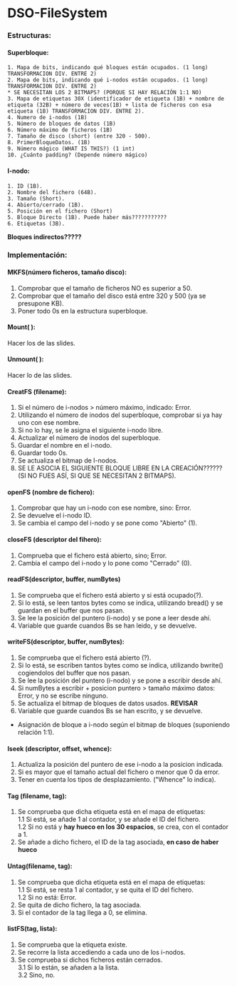 # DSO-FileSystem

### Estructuras:

#### Superbloque:
    1. Mapa de bits, indicando qué bloques están ocupados. (1 long) TRANSFORMACION DIV. ENTRE 2)
    2. Mapa de bits, indicando qué i-nodos están ocupados. (1 long) TRANSFORMACION DIV. ENTRE 2)
    * SE NECESITAN LOS 2 BITMAPS? (PORQUE SI HAY RELACIÓN 1:1 NO)
    3. Mapa de etiquetas 30X (identificador de etiqueta (1B) + nombre de etiqueta (32B) + número de veces(1B) + lista de ficheros con esa etiqueta (1B) TRANSFORMACION DIV. ENTRE 2).
    4. Numero de i-nodos (1B)
    5. Número de bloques de datos (1B)
    6. Número máximo de ficheros (1B)
    7. Tamaño de disco (short) (entre 320 - 500).
    8. PrimerBloqueDatos. (1B)
    9. Número mágico (WHAT IS THIS?) (1 int)
    10. ¿Cuánto padding? (Depende número mágico)
    
    
#### I-nodo:
    1. ID (1B).
    2. Nombre del fichero (64B).
    3. Tamaño (Short).
    4. Abierto/cerrado (1B).
    5. Posición en el fichero (Short)
    5. Bloque Directo (1B). Puede haber más???????????
    6. Etiquetas (3B).

<b>Bloques indirectos?????</b>

### Implementación:

#### MKFS(número ficheros, tamaño disco):
1. Comprobar que el tamaño de ficheros NO es superior a 50.
2. Comprobar que el tamaño del disco está entre 320 y 500 (ya se presupone KB).
3. Poner todo 0s en la estructura superbloque.


#### Mount( ):
Hacer los de las slides.


#### Unmount( ):
Hacer lo de las slides.


#### CreatFS (filename):
1. Si el número de i-nodos > número máximo, indicado: Error.
2. Utilizando el número de inodos del superbloque, comprobar si ya hay uno con ese nombre.
3. Si no lo hay, se le asigna el siguiente i-nodo libre.
4. Actualizar el número de inodos del superbloque.
5. Guardar el nombre en el i-nodo.
6. Guardar todo 0s.
7. Se actualiza el bitmap de I-nodos.
8. SE LE ASOCIA EL SIGUIENTE BLOQUE LIBRE EN LA CREACIÓN?????? (SI NO FUES ASÍ, SI QUE SE NECESITAN 2 BITMAPS).


#### openFS (nombre de fichero):
1. Comprobar que hay un i-nodo con ese nombre, sino: Error.
2. Se devuelve el i-nodo ID.
3. Se cambia el campo del i-nodo y se pone como "Abierto" (1).


#### closeFS (descriptor del fihero):
1. Comprueba que el fichero está abierto, sino; Error.
2. Cambia el campo del i-nodo y lo pone como "Cerrado" (0).


#### readFS(descriptor, buffer, numBytes)
1. Se comprueba que el fichero está abierto y si está ocupado(?).
2. Si lo está, se leen tantos bytes como se indica, utilizando bread() y se guardan en el buffer que nos pasan.
3. Se lee la posición del puntero (i-nodo) y se pone a leer desde ahí.
4. Variable que guarde cuandos Bs se han leido, y se devuelve.


#### writeFS(descriptor, buffer, numBytes):
1. Se comprueba que el fichero está abierto (?).
2. Si lo está, se escriben tantos bytes como se indica, utilizando bwrite() cogiendolos del buffer que nos pasan.
3. Se lee la posición del puntero (i-nodo) y se pone a escribir desde ahí.
4. Si numBytes a escribir + posicion puntero > tamaño máximo datos: Error, y no se escribe ninguno.
5. Se actualiza el bitmap de bloques de datos usados. <b>REVISAR</b>
6. Variable que guarde cuandos Bs se han escrito, y se devuelve.

* Asignación de bloque a i-nodo según el bitmap de bloques (suponiendo relación 1:1).

#### lseek (descriptor, offset, whence):
1. Actualiza la posición del puntero de ese i-nodo a la posicion indicada.
2. Si es mayor que el tamaño actual del fichero o menor que 0 da error.
3. Tener en cuenta los tipos de desplazamiento. ("Whence" lo indica).

#### Tag (filename, tag):
1. Se comprueba que dicha etiqueta está en el mapa de etiquetas:<br>
    1.1 Si está, se añade 1 al contador, y se añade el ID del fichero.<br>
    1.2 Si no está y <b>hay hueco en los 30 espacios</b>, se crea, con el contador a 1.<br>
2. Se añade a dicho fichero, el ID de la tag asociada, <b>en caso de haber hueco</b><br>

#### Untag(filename, tag):<br>
1. Se comprueba que dicha etiqueta está en el mapa de etiquetas:<br>
    1.1 Si está, se resta 1 al contador, y se quita el ID del fichero.<br>
    1.2 Si no está: Error.<br>
2. Se quita de dicho fichero, la tag asociada.<br>
3. Si el contador de la tag llega a 0, se elimina.<br>

#### listFS(tag, lista):
1. Se comprueba que la etiqueta existe.<br>
2. Se recorre la lista accediendo a cada uno de los i-nodos.<br>
3. Se comprueba si dichos ficheros están cerrados.<br>
    3.1 Si lo están, se añaden a la lista.<br>
    3.2 Sino, no.<br>
